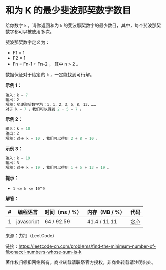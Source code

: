 # 和为 K 的最少斐波那契数字数目

给你数字 `k` ，请你返回和为 `k` 的斐波那契数字的最少数目，其中，每个斐波那契数字都可以被使用多次。

斐波那契数字定义为：

- F1 = 1
- F2 = 1
- Fn = Fn-1 + Fn-2 ， 其中 n > 2 。

数据保证对于给定的 `k` ，一定能找到可行解。

**示例 1：**

``` javascript
输入：k = 7
输出：2
解释：斐波那契数字为：1，1，2，3，5，8，13，……
对于 k = 7 ，我们可以得到 2 + 5 = 7 。
```

**示例 2：**

``` javascript
输入：k = 10
输出：2
解释：对于 k = 10 ，我们可以得到 2 + 8 = 10 。
```

**示例 3：**

``` javascript
输入：k = 19
输出：3
解释：对于 k = 19 ，我们可以得到 1 + 5 + 13 = 19 。
```

**提示：**

- `1 <= k <= 10^9`

**解答：**

**#**|**编程语言**|**时间（ms / %）**|**内存（MB / %）**|**代码**
--|--|--|--|--
1|javascript|64 / 92.59|41.4 / 11.11|[贪心](./javascript/ac_v1.js)

来源：力扣（LeetCode）

链接：https://leetcode-cn.com/problems/find-the-minimum-number-of-fibonacci-numbers-whose-sum-is-k

著作权归领扣网络所有。商业转载请联系官方授权，非商业转载请注明出处。
